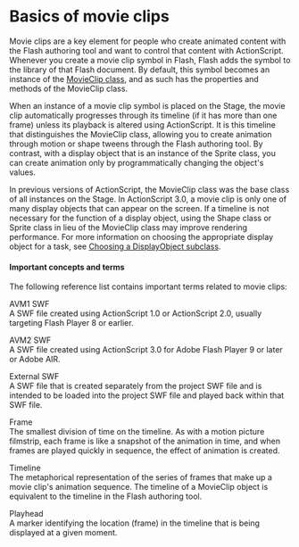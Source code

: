 # Basics of movie clips

Movie clips are a key element for people who create animated content with the
Flash authoring tool and want to control that content with ActionScript.
Whenever you create a movie clip symbol in Flash, Flash adds the symbol to the
library of that Flash document. By default, this symbol becomes an instance of
the <a
href="https://help.adobe.com/en_US/FlashPlatform/reference/actionscript/3/flash/display/MovieClip.html"
target="_self">MovieClip class</a>, and as such has the properties and methods
of the MovieClip class.

When an instance of a movie clip symbol is placed on the Stage, the movie clip
automatically progresses through its timeline (if it has more than one frame)
unless its playback is altered using ActionScript. It is this timeline that
distinguishes the MovieClip class, allowing you to create animation through
motion or shape tweens through the Flash authoring tool. By contrast, with a
display object that is an instance of the Sprite class, you can create animation
only by programmatically changing the object's values.

In previous versions of ActionScript, the MovieClip class was the base class of
all instances on the Stage. In ActionScript 3.0, a movie clip is only one of
many display objects that can appear on the screen. If a timeline is not
necessary for the function of a display object, using the Shape class or Sprite
class in lieu of the MovieClip class may improve rendering performance. For more
information on choosing the appropriate display object for a task, see
[Choosing a DisplayObject subclass](../display-programming/choosing-a-display-object-subclass.md).

#### Important concepts and terms

The following reference list contains important terms related to movie clips:

AVM1 SWF  
A SWF file created using ActionScript 1.0 or ActionScript 2.0, usually targeting
Flash Player 8 or earlier.

AVM2 SWF  
A SWF file created using ActionScript 3.0 for Adobe Flash Player 9 or later or
Adobe AIR.

External SWF  
A SWF file that is created separately from the project SWF file and is intended
to be loaded into the project SWF file and played back within that SWF file.

Frame  
The smallest division of time on the timeline. As with a motion picture
filmstrip, each frame is like a snapshot of the animation in time, and when
frames are played quickly in sequence, the effect of animation is created.

Timeline  
The metaphorical representation of the series of frames that make up a movie
clip's animation sequence. The timeline of a MovieClip object is equivalent to
the timeline in the Flash authoring tool.

Playhead  
A marker identifying the location (frame) in the timeline that is being
displayed at a given moment.
